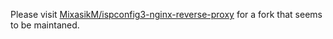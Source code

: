 Please visit [MixasikM/ispconfig3-nginx-reverse-proxy](https://github.com/MixasikM/ispconfig3-nginx-reverse-proxy) for a fork that seems to be maintaned.
